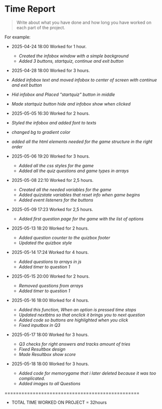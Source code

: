 # Time Report

> Write about what you have done and how long you have worked on each part of the project.

For example: 

- 2025-04-24 18:00 Worked for 1 hour.
  - *Created the infobox window with a simple background*
  - *Added 3 buttons, startquiz, continue and exit button*

- 2025-04-28 18:00 Worked for 3 hours.
 - *Added infobox text and moved infobox to center of screen with continue and exit button*
 - *Hid infobox and Placed "startquiz" button in middle*
 - *Made startquiz button hide and infobox show when clicked*

- 2025-05-05 16:30 Worked for 2 hours.
 - *Styled the infobox and added font to texts*
 - *changed bg to gradient color*
 - *added all the html elements needed for the game structure in the right order*

- 2025-05-06 19:20 Worked for 3 hours.
  - *Added all the css styles for the game*
  - *Added all the quiz questions and game types in arrays*

- 2025-05-08 22:10 Worked for 2,5 hours.
  - *Created all the needed variables for the game*
  - *Added quizstate variables that reset info when game begins*
  - *Added event listeners for the buttons*

- 2025-05-09 17:23 Worked for 2,5 hours.
  - *Added first question page for the game with the list of options*
   

- 2025-05-13 18:20 Worked for 2 hours.
  - *Added question counter to the quizbox footer*
  - *Updated the quizbox style*


- 2025-05-14 17:24 Worked for 4 hours.
  - *Added questions to arrays in js*
  - *Added timer to question 1*


- 2025-05-15 20:00 Worked for 2 hours.
  - *Removed questions from arrays*
  - *Added timer to question 1*

- 2025-05-16 18:00 Worked for 4 hours.
  - *Added this function, When an option is pressed time stops*
  - *Updated nextbtns so that onclick it brings you to next question*
  - *Added code so buttons are highlighted when you click*
  - *Fixed inputbox in Q3*


- 2025-05-17 18:00 Worked for 3 hours.
  - *Q3 checks for right answers and tracks amount of tries*
  - *Fixed Resultbox design*
  - *Made Resultbox show score*

- 2025-05-18 18:00 Worked for 3 hours.
  - *Added code for memorygame that i later deleted because it was too complicated.*
  - *Added images to all Questions*
 
 
================================================
- TOTAL TIME WORKED ON PROJECT = 32hours  

  

